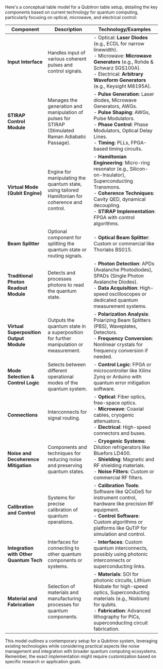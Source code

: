 Here's a conceptual table model for a Qubitron table setup, detailing the key components based on current technology for quantum computing, particularly focusing on optical, microwave, and electrical control:

| **Component**                          | **Description**                                                                                                                                                              | **Technology/Examples**                                                                                                                                                                                                                        |
|----------------------------------------|------------------------------------------------------------------------------------------------------------------------------------------------------------------------------|------------------------------------------------------------------------------------------------------------------------------------------------------------------------------------------------------------------------------------------------|
| **Input Interface**                    | Handles input of various coherent pulses and control signals.                                                                                                                 | - Optical: **Laser Diodes** (e.g., ECDL for narrow linewidth). <br> - Microwave: **Microwave Generators** (e.g., Rohde & Schwarz SGS100A). <br> - Electrical: **Arbitrary Waveform Generators** (e.g., Keysight M8195A).                     |
| **STIRAP Control Module**              | Manages the generation and manipulation of pulses for STIRAP (Stimulated Raman Adiabatic Passage).                                                                           | - **Pulse Generation**: Laser diodes, Microwave Generators, AWGs. <br> - **Pulse Shaping**: AWGs, Pulse Modulators. <br> - **Phase Control**: Phase Modulators, Optical Delay Lines. <br> - **Timing**: PLLs, FPGA-based timing circuits.      |
| **Virtual Mode (Qubit Engine)**        | Engine for manipulating the quantum state, using tailored Hamiltonian for coherence and control.                                                                             | - **Hamiltonian Engineering**: Micro-ring resonator (e.g., Silicon-on-Insulator), Superconducting Transmons. <br> - **Coherence Techniques**: Cavity QED, dynamical decoupling. <br> - **STIRAP Implementation**: FPGA with control algorithms. |
| **Beam Splitter**                      | Optional component for splitting the quantum state or routing signals.                                                                                                        | - **Optical Beam Splitter**: Custom or commercial like Thorlabs BS015.                                                                                                                                                                         |
| **Traditional Photon Readout Module**  | Detects and processes photons to read the quantum state.                                                                                                                     | - **Photon Detection**: APDs (Avalanche Photodiodes), SPADs (Single Photon Avalanche Diodes). <br> - **Data Acquisition**: High-speed oscilloscopes or dedicated quantum measurement systems.                                                |
| **Virtual Superposition Output Module** | Outputs the quantum state in a superposition for further manipulation or measurement.                                                                                        | - **Polarization Analysis**: Polarizing Beam Splitters (PBS), Waveplates, Detectors. <br> - **Frequency Conversion**: Nonlinear crystals for frequency conversion if needed.                                                                  |
| **Mode Selection & Control Logic**     | Selects between different operational modes of the quantum system.                                                                                                           | - **Control Logic**: FPGA or microcontroller like Xilinx Zynq or Arduino with quantum error mitigation software.                                                                                                                              |
| **Connections**                        | Interconnects for signal routing.                                                                                                                                            | - **Optical**: Fiber optics, free-space optics. <br> - **Microwave**: Coaxial cables, cryogenic attenuators. <br> - **Electrical**: High-speed connectors and buses.                                                                             |
| **Noise and Decoherence Mitigation**   | Components and techniques for reducing noise and preserving quantum states.                                                                                                   | - **Cryogenic Systems**: Dilution refrigerators like Bluefors LD400. <br> - **Shielding**: Magnetic and RF shielding materials. <br> - **Noise Filters**: Custom or commercial RF filters.                                                    |
| **Calibration and Control**            | Systems for precise calibration of quantum operations.                                                                                                                       | - **Calibration Tools**: Software like QCoDeS for instrument control, hardware like precision RF equipment. <br> - **Control Software**: Custom algorithms or platforms like QuTiP for simulation and control.                                  |
| **Integration with Other Quantum Tech** | Interfaces for connecting to other quantum components or systems.                                                                                                            | - **Interfaces**: Custom quantum interconnects, possibly using photonic interconnects or superconducting links.                                                                                                                                |
| **Material and Fabrication**           | Selection of materials and manufacturing processes for quantum components.                                                                                                   | - **Materials**: SOI for photonic circuits, Lithium Niobate for high-speed optics, Superconducting materials (e.g., Niobium) for qubits. <br> - **Fabrication**: Advanced lithography for PICs, superconducting circuit fabrication.            |

This model outlines a contemporary setup for a Qubitron system, leveraging existing technologies while considering practical aspects like noise management and integration with broader quantum computing ecosystems. Remember, the exact implementation might require customization based on specific research or application goals.
